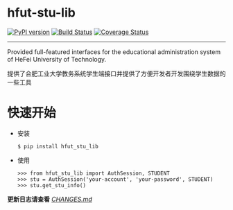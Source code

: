 # hfut-stu-lib
[![PyPI version](https://badge.fury.io/py/hfut_stu_lib.svg)](http://badge.fury.io/py/hfut_stu_lib)
[![Build Status](https://travis-ci.org/evilerliang/hfut-stu-lib.svg?branch=dev)](https://travis-ci.org/evilerliang/hfut-stu-lib)
[![Coverage Status](https://coveralls.io/repos/evilerliang/hfut-stu-lib/badge.svg?branch=dev&service=github)](https://coveralls.io/github/evilerliang/hfut-stu-lib?branch=dev)

----

Provided full-featured interfaces for the educational administration system of HeFei University of Technology.

提供了合肥工业大学教务系统学生端接口并提供了方便开发者开发围绕学生数据的一些工具

# 快速开始

- 安装
    
    ```
    $ pip install hfut_stu_lib
    ```

- 使用

    ```
    >>> from hfut_stu_lib import AuthSession, STUDENT
    >>> stu = AuthSession('your-account', 'your-password', STUDENT)
    >>> stu.get_stu_info()
    ```


**更新日志请查看** *[CHANGES.md](https://github.com/evilerliang/hfut-stu-lib/blob/master/CHANGES.md)*